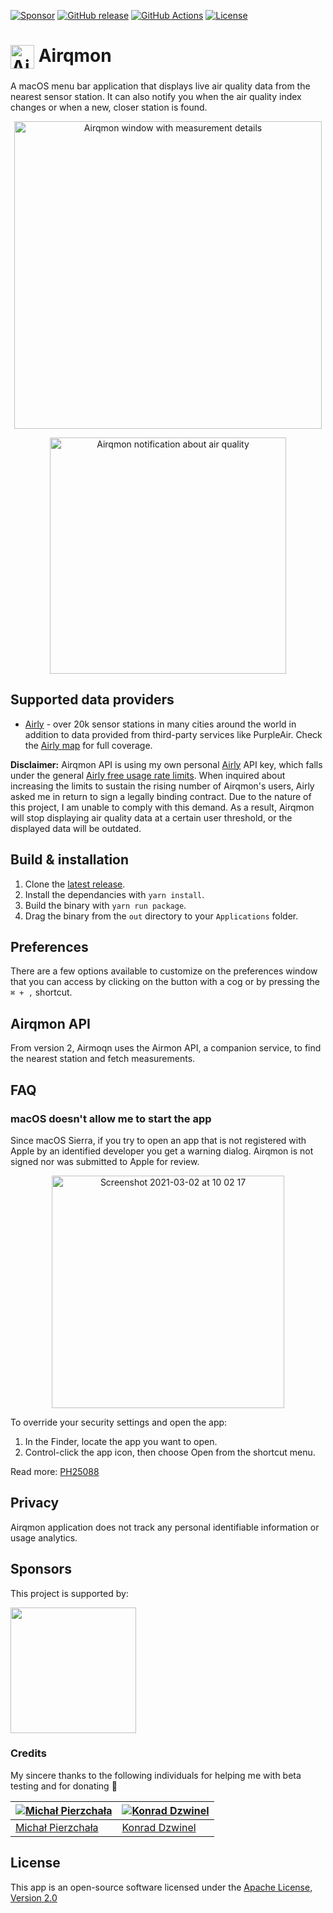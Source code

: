 [![Sponsor][sponsor-badge]][sponsor]
[![GitHub release][badge-github-release]][airqmon-latest-release]
[![GitHub Actions][badge-gh-actions]][gh-actions]
[![License][badge-license]][license]

# <img src="https://user-images.githubusercontent.com/1029142/32918679-7336704a-cb23-11e7-92b2-d8a7f2588055.png" width="38px" alt="Airqmon icon" align="top" /> Airqmon

A macOS menu bar application that displays live air quality data from the nearest sensor station. It can also notify you when the air quality index changes or when a new, closer station is found.

<p align="center">
  <img width="492" align="center" alt="Airqmon window with measurement details" src="https://airqmon.app/assets/airqmon-overview@2x.png" />
</p>

<p align="center">
  <img src="https://user-images.githubusercontent.com/1029142/36537429-674931ba-17d0-11e8-88ee-c246226c1053.png" width="378px" align="center" alt="Airqmon notification about air quality" />
</p>

## Supported data providers

- [Airly][airly] - over 20k sensor stations in many cities around the world in addition to data provided from third-party services like PurpleAir. Check the [Airly map][airly-map] for full coverage.

**Disclaimer:** Airqmon API is using my own personal [Airly][airly] API key, which falls under the general [Airly free usage rate limits][airly-pricing]. When inquired about increasing the limits to sustain the rising number of Airqmon's users, Airly asked me in return to sign a legally binding contract. Due to the nature of this project, I am unable to comply with this demand. As a result, Airqmon will stop displaying air quality data at a certain user threshold, or the displayed data will be outdated.

## Build & installation

1. Clone the [latest release][airqmon-latest-release].
2. Install the dependancies with `yarn install`.
3. Build the binary with `yarn run package`.
4. Drag the binary from the `out` directory to your `Applications` folder.

## Preferences

There are a few options available to customize on the preferences window that you can access by clicking on the button with a cog or by pressing the `⌘ + ,` shortcut.

## Airqmon API

From version 2, Airmoqn uses the Airmon API, a companion service, to find the nearest station and fetch measurements.

## FAQ

### macOS doesn't allow me to start the app

Since macOS Sierra, if you try to open an app that is not registered with Apple by an identified developer you get a warning dialog. Airqmon is not signed nor was submitted to Apple for review.

<p align="center">
  <img width="372" alt="Screenshot 2021-03-02 at 10 02 17" src="https://user-images.githubusercontent.com/1029142/109624419-7cfbd600-7b3e-11eb-8651-3737b93d2641.png">
</p>

To override your security settings and open the app:

1. In the Finder, locate the app you want to open.
2. Control-click the app icon, then choose Open from the shortcut menu.

Read more: [PH25088](https://support.apple.com/kb/PH25088?locale=en_US)

## Privacy

Airqmon application does not track any personal identifiable information or usage analytics.

## Sponsors

<p>This project is supported by:</p>
<p>
  <a href="https://m.do.co/c/38582030d6df">
    <img src="https://opensource.nyc3.cdn.digitaloceanspaces.com/attribution/assets/SVG/DO_Logo_horizontal_blue.svg" width="201px">
  </a>
</p>

### Credits

My sincere thanks to the following individuals for helping me with beta testing and for donating 🙏

| [![Michał Pierzchała](https://github.com/thymikee.png?size=50)](https://github.com/thymikee) | [![Konrad Dzwinel](https://github.com/kdzwinel.png?size=50)](https://github.com/kdzwinel) |
| -------------------------------------------------------------------------------------------- | ----------------------------------------------------------------------------------------- |
| [Michał Pierzchała](https://github.com/thymikee)                                             | [Konrad Dzwinel](https://github.com/kdzwinel)                                             |

## License

This app is an open-source software licensed under the [Apache License, Version 2.0][license]

[license]: https://raw.githubusercontent.com/jsynowiec/airqmon/main/LICENSE
[airqmon-latest-release]: https://github.com/jsynowiec/airqmon/releases/latest
[gh-actions]: https://actions-badge.atrox.dev/jsynowiec/airqmon/goto?ref=main
[badge-github-release]: https://img.shields.io/github/release/jsynowiec/airqmon.svg
[badge-license]: https://img.shields.io/github/license/jsynowiec/airqmon.svg
[badge-gh-actions]: https://img.shields.io/endpoint.svg?url=https%3A%2F%2Factions-badge.atrox.dev%2Fjsynowiec%2Fairqmon%2Fbadge%3Fref%3Dmain&style=flat
[airly]: https://airly.eu/
[airly-map]: https://airly.org/map/en/
[airly-pricing]: https://airly.org/en/pricing/airly-api/
[sponsor-badge]: https://img.shields.io/badge/♥-Sponsor-fc0fb5.svg
[sponsor]: https://github.com/sponsors/jsynowiec
